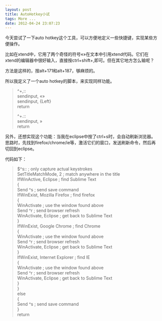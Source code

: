 ```yaml
---
layout: post
title: AutoHotkey小试
tags: More ...
date: 2012-04-24 23:07:23
---
```


今天尝试了一下auto hotkey这个工具，可以方便地定义一些快捷键，实现某些方便操作。

比如在xtend中，它用了两个奇怪的符号«»在文本中引用xtend代码。它们在xtend的编辑器中很好输入，直接按ctrl+shift+,即可。但在其它地方怎么输呢？

方法是这样的，按alt+171和alt+187，够麻烦的。

所以我定义了一个auto hotkey的脚本，来实现同样功能。

> ^+,::      
> sendinput, «»       
> sendinput, {Left}       
> return
> 
> ^+.::      
> sendinput, »       
> return
> 
>  

另外，还想实现这个功能：当我在eclipse中按了ctrl+s时，会自动刷新浏览器。思路时，先找到firefox/chrome/ie等，激活它们的窗口，发送刷新命令，然后再切回到eclipse。

代码如下：

> $^s::                                       ; only capture actual keystrokes      
> SetTitleMatchMode, 2                        ; match anywhere in the title       
> IfWinActive, Eclipse                        ; find Sublime Text       
> {       
>     Send ^s                                 ; send save command       
>     IfWinExist, Mozilla Firefox             ; find firefox       
>     {       
>         WinActivate                         ; use the window found above       
>         Send ^r                             ; send browser refresh       
>         WinActivate, Eclipse                ; get back to Sublime Text       
>     }       
>     IfWinExist, Google Chrome               ; find Chrome       
>     {       
>         WinActivate                         ; use the window found above       
>         Send ^r                             ; send browser refresh       
>         WinActivate, Eclipse                ; get back to Sublime Text       
>     }       
>     IfWinExist, Internet Explorer            ; find IE       
>     {       
>         WinActivate                         ; use the window found above       
>         Send ^r                             ; send browser refresh       
>         WinActivate, Eclipse                ; get back to Sublime Text       
>     }       
> }       
> else       
> {       
>     Send ^s                                 ; send save command       
> }       
> return

<p><font color="#666666"></font>
</p>
